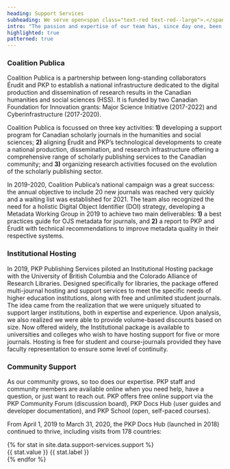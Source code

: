 ```yaml
---
heading: Support Services
subheading: We serve open<span class="text-red text-red--large">.</span>
intro: "The passion and expertise of our team has, since day one, been an integral part of our success. In addition to providing paid consultation and hosting services, PKP supports and serves scholarly publishing around the world through strategic projects, online engagement, documentation, and education."
highlighted: true
patterned: true
---
```


### Coalition Publica

Coalition Publica is a partnership between long-standing collaborators Érudit and PKP to establish a national infrastructure dedicated to the digital production and dissemination of research results in the Canadian humanities and social sciences (HSS). It is funded by two Canadian Foundation for Innovation grants: Major Science Initiative (2017-2022) and Cyberinfrastructure (2017-2020).

Coalition Publica is focussed on three key activities: **1)** developing a support program for Canadian scholarly journals in the humanities and social sciences; **2)** aligning Érudit and PKP’s technological developments to create a national production, dissemination, and research infrastructure offering a comprehensive range of scholarly publishing services to the Canadian community; and **3)** organizing research activities focused on the evolution of the scholarly publishing sector.

In 2019-2020, Coalition Publica’s national campaign was a great success: the annual objective to include 20 new journals was reached very quickly and a waiting list was established for 2021. The team also recognized the need for a holistic Digital Object Identifier (DOI) strategy, developing a Metadata Working Group in 2019 to achieve two main deliverables: **1)** a best practices guide for OJS metadata for journals, and **2)** a report to PKP and Érudit with technical recommendations to improve metadata quality in their respective systems.

### Institutional Hosting

In 2019, PKP Publishing Services piloted an Institutional Hosting package with the University of British Columbia and the Colorado Alliance of Research Libraries. Designed specifically for libraries, the package offered multi-journal hosting and support services to meet the specific needs of higher education institutions, along with free and unlimited student journals. The idea came from the realization that we were uniquely situated to support larger institutions, both in expertise and experience. Upon analysis, we also realized we were able to provide volume-based discounts based on size. Now offered widely, the Institutional package is available to universities and colleges who wish to have hosting support for five or more journals. Hosting is free for student and course-journals provided they have faculty representation to ensure some level of continuity.

### Community Support

As our community grows, so too does our expertise. PKP staff and community members are available online when you need help, have a question, or just want to reach out. PKP offers free online support via the PKP Community Forum (discussion board), PKP Docs Hub (user guides and developer documentation), and PKP School (open, self-paced courses). 

From April 1, 2019 to March 31, 2020, the PKP Docs Hub (launched in 2018) continued to thrive, including visits from 178 countries: 

<article class="stats">
  {% for stat in site.data.support-services.support %}
  <div class="stat">
    <span class="stat__value">{{ stat.value }}</span>
    <span class="stat__label">{{ stat.label }}</span>
  </div>
  {% endfor %}
</article>
